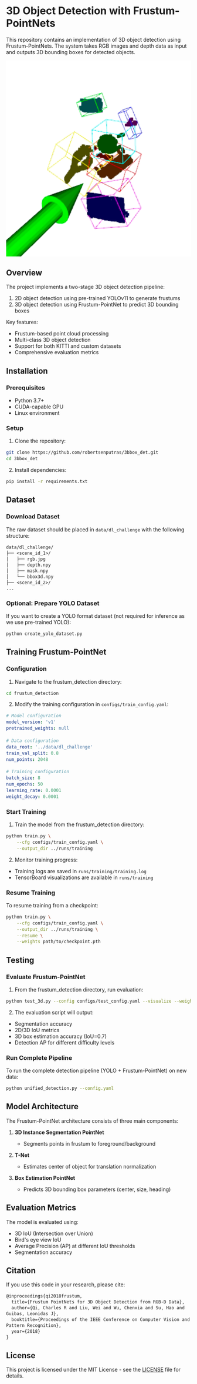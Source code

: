 # 3D Object Detection with Frustum-PointNets

This repository contains an implementation of 3D object detection using Frustum-PointNets. The system takes RGB images and depth data as input and outputs 3D bounding boxes for detected objects.

![Demo of 3D Object Detection](demo.png)

## Overview

The project implements a two-stage 3D object detection pipeline:
1. 2D object detection using pre-trained YOLOv11 to generate frustums
2. 3D object detection using Frustum-PointNet to predict 3D bounding boxes

Key features:
- Frustum-based point cloud processing
- Multi-class 3D object detection
- Support for both KITTI and custom datasets
- Comprehensive evaluation metrics

## Installation

### Prerequisites
- Python 3.7+
- CUDA-capable GPU
- Linux environment

### Setup
1. Clone the repository:
```bash
git clone https://github.com/robertsenputras/3bbox_det.git
cd 3bbox_det
```

2. Install dependencies:
```bash
pip install -r requirements.txt
```

## Dataset

### Download Dataset
The raw dataset should be placed in `data/dl_challenge` with the following structure:
```
data/dl_challenge/
├── <scene_id_1>/
│   ├── rgb.jpg
│   ├── depth.npy
│   ├── mask.npy
│   └── bbox3d.npy
├── <scene_id_2>/
...
```

### Optional: Prepare YOLO Dataset
If you want to create a YOLO format dataset (not required for inference as we use pre-trained YOLO):
```bash
python create_yolo_dataset.py
```

## Training Frustum-PointNet

### Configuration
1. Navigate to the frustum_detection directory:
```bash
cd frustum_detection
```

2. Modify the training configuration in `configs/train_config.yaml`:
```yaml
# Model configuration
model_version: 'v1'
pretrained_weights: null

# Data configuration
data_root: '../data/dl_challenge'
train_val_split: 0.8
num_points: 2048

# Training configuration
batch_size: 8
num_epochs: 50
learning_rate: 0.0001
weight_decay: 0.0001
```

### Start Training
1. Train the model from the frustum_detection directory:
```bash
python train.py \
    --cfg configs/train_config.yaml \
    --output_dir ../runs/training
```

2. Monitor training progress:
- Training logs are saved in `runs/training/training.log`
- TensorBoard visualizations are available in `runs/training`

### Resume Training
To resume training from a checkpoint:
```bash
python train.py \
    --cfg configs/train_config.yaml \
    --output_dir ../runs/training \
    --resume \
    --weights path/to/checkpoint.pth
```

## Testing

### Evaluate Frustum-PointNet
1. From the frustum_detection directory, run evaluation:
```bash
python test_3d.py --config configs/test_config.yaml --visualize --weights ../ckpt/frustrum_2206_1007.pth
```

2. The evaluation script will output:
- Segmentation accuracy
- 2D/3D IoU metrics
- 3D box estimation accuracy (IoU=0.7)
- Detection AP for different difficulty levels

### Run Complete Pipeline
To run the complete detection pipeline (YOLO + Frustum-PointNet) on new data:
```bash
python unified_detection.py --config.yaml
```

## Model Architecture

The Frustum-PointNet architecture consists of three main components:
1. **3D Instance Segmentation PointNet**
   - Segments points in frustum to foreground/background
   
2. **T-Net**
   - Estimates center of object for translation normalization
   
3. **Box Estimation PointNet**
   - Predicts 3D bounding box parameters (center, size, heading)

## Evaluation Metrics

The model is evaluated using:
- 3D IoU (Intersection over Union)
- Bird's eye view IoU
- Average Precision (AP) at different IoU thresholds
- Segmentation accuracy

## Citation

If you use this code in your research, please cite:

```
@inproceedings{qi2018frustum,
  title={Frustum PointNets for 3D Object Detection from RGB-D Data},
  author={Qi, Charles R and Liu, Wei and Wu, Chenxia and Su, Hao and Guibas, Leonidas J},
  booktitle={Proceedings of the IEEE Conference on Computer Vision and Pattern Recognition},
  year={2018}
}
```

## License

This project is licensed under the MIT License - see the [LICENSE](LICENSE) file for details.